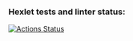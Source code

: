 ### Hexlet tests and linter status:
[![Actions Status](https://github.com/anrgl/rails-project-lvl1/workflows/hexlet-check/badge.svg)](https://github.com/anrgl/rails-project-lvl1/actions)